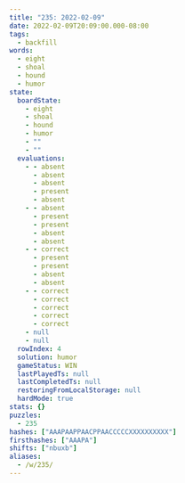 ```yaml
---
title: "235: 2022-02-09"
date: 2022-02-09T20:09:00.000-08:00
tags:
  - backfill
words:
  - eight
  - shoal
  - hound
  - humor
state:
  boardState:
    - eight
    - shoal
    - hound
    - humor
    - ""
    - ""
  evaluations:
    - - absent
      - absent
      - absent
      - present
      - absent
    - - absent
      - present
      - present
      - absent
      - absent
    - - correct
      - present
      - present
      - absent
      - absent
    - - correct
      - correct
      - correct
      - correct
      - correct
    - null
    - null
  rowIndex: 4
  solution: humor
  gameStatus: WIN
  lastPlayedTs: null
  lastCompletedTs: null
  restoringFromLocalStorage: null
  hardMode: true
stats: {}
puzzles:
  - 235
hashes: ["AAAPAAPPAACPPAACCCCCXXXXXXXXXX"]
firsthashes: ["AAAPA"]
shifts: ["nbuxb"]
aliases:
  - /w/235/
---
```

<!-- more -->
